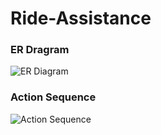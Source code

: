 # Ride-Assistance


### ER Dragram
![ER Diagram](https://github.com/anir-ab/Ride-Assistance/blob/main/ERD.png)


### Action Sequence
![Action Sequence](https://github.com/anir-ab/Ride-Assistance/blob/main/action-sequence.png)
